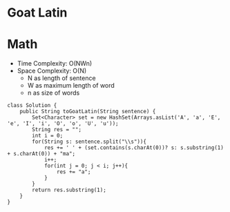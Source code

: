 # Goat Latin
# Math
* Time Complexity: O(NWn)
* Space Complexity: O(N)
    * N as length of sentence
    * W as maximum length of word
    * n as size of words
```
class Solution {
    public String toGoatLatin(String sentence) {
        Set<Character> set = new HashSet(Arrays.asList('A', 'a', 'E', 'e', 'I', 'i', 'O', 'o', 'U', 'u'));
        String res = "";
        int i = 0;
        for(String s: sentence.split("\\s")){
            res += ' ' + (set.contains(s.charAt(0))? s: s.substring(1) + s.charAt(0)) + "ma";
            i++;
            for(int j = 0; j < i; j++){
                res += "a";
            }
        }
        return res.substring(1);
    }
}
```
